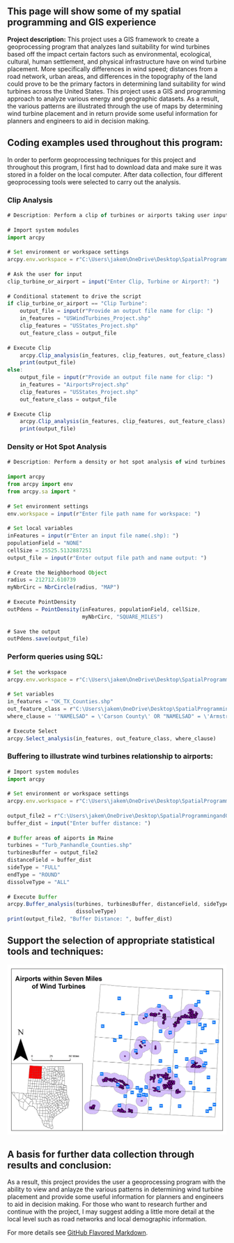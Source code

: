 ## This page will show some of my spatial programming and GIS experience

**Project description:** This project uses a GIS framework to create a geoprocessing program that analyzes land suitability for wind turbines based off the impact certain factors such as environmental, ecological, cultural, human settlement, and physical infrastructure have on wind turbine placement. More specifically differences in wind speed; distances from a road network, urban areas, and differences in the topography of the land could prove to be the primary factors in determining land suitability for wind turbines across the United States. This project uses a GIS and programming approach to analyze various energy and geographic datasets. As a result, the various patterns are illustrated through the use of maps by determining wind turbine placement and in return provide some useful information for planners and engineers to aid in decision making.

## Coding examples used throughout this program:

In order to perform geoprocessing techniques for this project and throughout this program, I first had to download data and make sure it was stored in a folder on the local computer. After data collection, four different geoprocessing tools were selected to carry out the analysis.

### Clip Analysis

```javascript
# Description: Perform a clip of turbines or airports taking user input

# Import system modules 
import arcpy

# Set environment or workspace settings
arcpy.env.workspace = r"C:\Users\jakem\OneDrive\Desktop\SpatialProgrammingandGIS\TermProject\TestData\All_Data"

# Ask the user for input
clip_turbine_or_airport = input("Enter Clip, Turbine or Airport?: ")

# Conditional statement to drive the script
if clip_turbine_or_airport == "Clip Turbine":
    output_file = input(r"Provide an output file name for clip: ")
    in_features = "USWindTurbines_Project.shp"
    clip_features = "USStates_Project.shp"
    out_feature_class = output_file

# Execute Clip
    arcpy.Clip_analysis(in_features, clip_features, out_feature_class)
    print(output_file)
else:
    output_file = input(r"Provide an output file name for clip: ")
    in_features = "AirportsProject.shp"
    clip_features = "USStates_Project.shp"
    out_feature_class = output_file

# Execute Clip
    arcpy.Clip_analysis(in_features, clip_features, out_feature_class)
    print(output_file)
```

### Density or Hot Spot Analysis

```javascript
# Description: Perform a density or hot spot analysis of wind turbines throughout the U.S. taking user input.

import arcpy
from arcpy import env
from arcpy.sa import *

# Set environment settings
env.workspace = input(r"Enter file path name for workspace: ")

# Set local variables
inFeatures = input(r"Enter an input file name(.shp): ")
populationField = "NONE"
cellSize = 25525.5132887251
output_file = input(r"Enter output file path and name output: ")

# Create the Neighborhood Object
radius = 212712.610739
myNbrCirc = NbrCircle(radius, "MAP")

# Execute PointDensity
outPdens = PointDensity(inFeatures, populationField, cellSize, 
                        myNbrCirc, "SQUARE_MILES")

# Save the output 
outPdens.save(output_file)
```

### Perform queries using SQL:

```javascript
# Set the workspace
arcpy.env.workspace = r"C:\Users\jakem\OneDrive\Desktop\SpatialProgrammingandGIS\TermProject\TestData\Term_Project_Outputs"

# Set variables
in_features = "OK_TX_Counties.shp"
out_feature_class = r"C:\Users\jakem\OneDrive\Desktop\SpatialProgrammingandGIS\TermProject\TestData\Term_Project_Outputs\Panhandle_Counties_Poly.shp"
where_clause = '"NAMELSAD" = \'Carson County\' OR "NAMELSAD" = \'Armstrong County\' OR "NAMELSAD" = \'Ochiltree County\' OR "NAMELSAD" = \'Oldham County\' OR "NAMELSAD" = \'Randall County\' OR "NAMELSAD" = \'Hemphill County\' OR "NAMELSAD" = \'Potter County\' OR "NAMELSAD" = \'Lipscomb County\' OR "NAMELSAD" = \'Collingsworth County\' OR "NAMELSAD" = \'Gray County\' OR "NAMELSAD" = \'Gray County\' OR "NAMELSAD" = \'Donley County\' OR "NAMELSAD" = \'Dallam County\' OR "NAMELSAD" = \'Deaf Smith County\' OR "NAMELSAD" = \'Hansford County\' OR "NAMELSAD" = \'Beaver County\' OR "NAMELSAD" = \'Sherman County\' OR "NAMELSAD" = \'Hutchinson County\' OR "NAMELSAD" = \'Texas County\' OR "NAMELSAD" = \'Roberts County\' OR "NAMELSAD" = \'Wheeler County\' OR "NAMELSAD" = \'Moore County\' OR "NAMELSAD" = \'Cimarron County\' OR "NAMELSAD" = \'Hartley County\''

# Execute Select
arcpy.Select_analysis(in_features, out_feature_class, where_clause)
```

### Buffering to illustrate wind turbines relationship to airports:

```javascript
# Import system modules 
import arcpy

# Set environment or workspace settings
arcpy.env.workspace = r"C:\Users\jakem\OneDrive\Desktop\SpatialProgrammingandGIS\TermProject\TestData\Term_Project_Outputs"

output_file2 = r"C:\Users\jakem\OneDrive\Desktop\SpatialProgrammingandGIS\TermProject\TestData\Term_Project_Outputs\TurbBuffer"
buffer_dist = input("Enter buffer distance: ")

# Buffer areas of aiports in Maine
turbines = "Turb_Panhandle_Counties.shp"
turbinesBuffer = output_file2
distanceField = buffer_dist
sideType = "FULL"
endType = "ROUND"
dissolveType = "ALL"

# Execute Buffer
arcpy.Buffer_analysis(turbines, turbinesBuffer, distanceField, sideType, endType, 
                      dissolveType)
print(output_file2, "Buffer Distance: ", buffer_dist)
```

## Support the selection of appropriate statistical tools and techniques:

<img src="/images/Buffer_Airport_Turbine_ArcMap.jpg">

## A basis for further data collection through results and conclusion:

As a result, this project provides the user a geoprocessing program with the ability to view and anlayze the various patterns in determining wind turbine placement and provide some useful information for planners and engineers to aid in decision making. For those who want to research further and continue with the project, I may suggest adding a little more detail at the local level such as road networks and local demographic information.

For more details see [GitHub Flavored Markdown](https://guides.github.com/features/mastering-markdown/).
